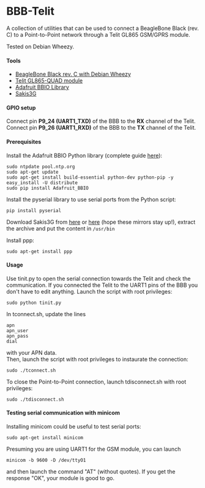BBB-Telit
=========

A collection of utilities that can be used to connect a BeagleBone Black (rev. C)
to a Point-to-Point network through a Telit GL865 GSM/GPRS module.

Tested on Debian Wheezy.

#### Tools
* [BeagleBone Black rev. C with Debian Wheezy](http://beagleboard.org/black)
* [Telit GL865-QUAD module](http://www.telit.com/products/product-service-selector/product-service-selector/show/product/gl865-quad/)
* [Adafruit BBIO Library](https://github.com/adafruit/adafruit-beaglebone-io-python)
* [Sakis3G](https://github.com/RadiusNetworks/sakis3g)

#### GPIO setup
Connect pin **P9\_24 (UART1\_TXD)** of the BBB to the **RX** channel of the Telit.  
Connect pin **P9\_26 (UART1\_RXD)** of the BBB to the **TX** channel of the Telit.

#### Prerequisites
Install the Adafruit BBIO Python library (complete guide [here](https://github.com/adafruit/adafruit-beaglebone-io-python)):
  ```
  sudo ntpdate pool.ntp.org
  sudo apt-get update
  sudo apt-get install build-essential python-dev python-pip -y
  easy_install -U distribute
  sudo pip install Adafruit_BBIO
  ```

Install the pyserial library to use serial ports from the Python script:
  ```
  pip install pyserial
  ```

Download Sakis3G from [here](http://www.sakis3g.org/versions/latest/sakis3g.gz) or [here](http://en.sourceforge.jp/projects/sfnet_vim-n4n0/downloads/sakis3g.tar.gz/) (hope these mirrors stay up!), extract
the archive and put the content in `/usr/bin`

Install ppp:  
  ```
  sudo apt-get install ppp
  ```

#### Usage
Use tinit.py to open the serial connection towards the Telit and check the
communication. If you connected the Telit to the UART1 pins of the BBB you don't
have to edit anything. Launch the script with root privileges:  
  ```
  sudo python tinit.py
  ```

In tconnect.sh, update the lines  
  ```
  apn
  apn_user
  apn_pass
  dial
  ```  
  with your APN data.  
  Then, launch the script with root privileges to instaurate the
connection:  
  ```
  sudo ./tconnect.sh
  ```

To close the Point-to-Point connection, launch tdisconnect.sh with root privileges:  
  ```
  sudo ./tdisconnect.sh
  ```

#### Testing serial communication with minicom
Installing minicom could be useful to test serial ports:
  ```
  sudo apt-get install minicom
  ```

Presuming you are using UART1 for the GSM module, you can launch
  ```
  minicom -b 9600 -D /dev/ttyO1
  ```
and then launch the command "AT" (without quotes). If you get the response "OK", your module is good to go.
